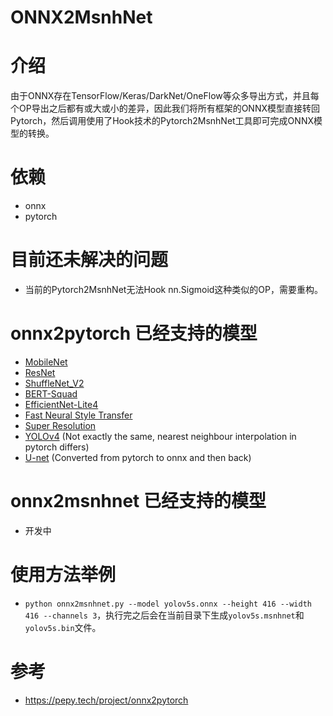# ONNX2MsnhNet

# 介绍

由于ONNX存在TensorFlow/Keras/DarkNet/OneFlow等众多导出方式，并且每个OP导出之后都有或大或小的差异，因此我们将所有框架的ONNX模型直接转回Pytorch，然后调用使用了Hook技术的Pytorch2MsnhNet工具即可完成ONNX模型的转换。

# 依赖

- onnx
- pytorch

# 目前还未解决的问题

- 当前的Pytorch2MsnhNet无法Hook nn.Sigmoid这种类似的OP，需要重构。

# onnx2pytorch 已经支持的模型

- [MobileNet](https://github.com/onnx/models/tree/master/vision/classification/mobilenet)
- [ResNet](https://github.com/onnx/models/tree/master/vision/classification/resnet)
- [ShuffleNet_V2](https://github.com/onnx/models/tree/master/vision/classification/shufflenet)
- [BERT-Squad](https://github.com/onnx/models/tree/master/text/machine_comprehension/bert-squad)
- [EfficientNet-Lite4](https://github.com/onnx/models/tree/master/vision/classification/efficientnet-lite4)
- [Fast Neural Style Transfer](https://github.com/onnx/models/tree/master/vision/style_transfer/fast_neural_style)
- [Super Resolution](https://github.com/onnx/models/tree/master/vision/super_resolution/sub_pixel_cnn_2016)
- [YOLOv4](https://github.com/onnx/models/tree/master/vision/object_detection_segmentation/yolov4)
  (Not exactly the same, nearest neighbour interpolation in pytorch differs)
- [U-net](https://pytorch.org/hub/mateuszbuda_brain-segmentation-pytorch_unet/)
  (Converted from pytorch to onnx and then back)

# onnx2msnhnet 已经支持的模型

- 开发中

# 使用方法举例

- `python onnx2msnhnet.py --model yolov5s.onnx --height 416 --width 416 --channels 3`，执行完之后会在当前目录下生成`yolov5s.msnhnet`和`yolov5s.bin`文件。

# 参考

- https://pepy.tech/project/onnx2pytorch

